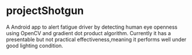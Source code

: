 # projectShotgun
A Android app to alert fatigue driver by detecting human eye openness using OpenCV and gradient dot product algorithm. Currently it has a 
presentable but not practical effectiveness,meaning it performs well under good lighting condition.
